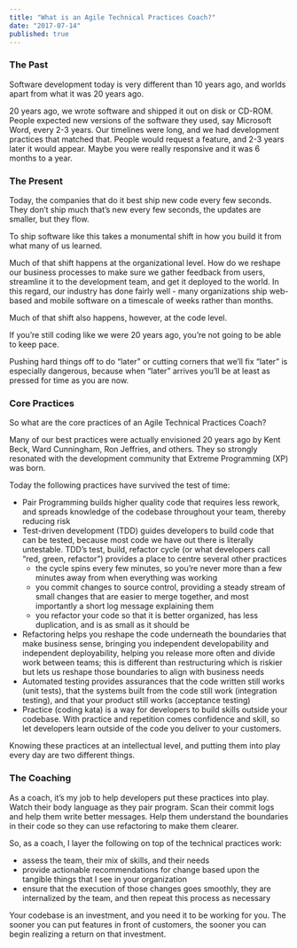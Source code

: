 ```yaml
---
title: "What is an Agile Technical Practices Coach?"
date: "2017-07-14"
published: true
---
```


### The Past

Software development today is very different than 10 years ago, and worlds apart from what it was 20 years ago.

20 years ago, we wrote software and shipped it out on disk or CD-ROM. People expected new versions of the software they used, say Microsoft Word, every 2-3 years. Our timelines were long, and we had development practices that matched that. People would request a feature, and 2-3 years later it would appear. Maybe you were really responsive and it was 6 months to a year.

### The Present

Today, the companies that do it best ship new code every few seconds. They don’t ship much that’s new every few seconds, the updates are smaller, but they flow.

To ship software like this takes a monumental shift in how you build it from what many of us learned.

Much of that shift happens at the organizational level. How do we reshape our business processes to make sure we gather feedback from users, streamline it to the development team, and get it deployed to the world. In this regard, our industry has done fairly well - many organizations ship web-based and mobile software on a timescale of weeks rather than months.

Much of that shift also happens, however, at the code level.

If you’re still coding like we were 20 years ago, you’re not going to be able to keep pace.

Pushing hard things off to do “later” or cutting corners that we’ll fix “later” is especially dangerous, because when “later” arrives you’ll be at least as pressed for time as you are now.

### Core Practices

So what are the core practices of an Agile Technical Practices Coach?

Many of our best practices were actually envisioned 20 years ago by Kent Beck, Ward Cunningham, Ron Jeffries, and others. They so strongly resonated with the development community that Extreme Programming (XP) was born.

Today the following practices have survived the test of time:

- Pair Programming builds higher quality code that requires less rework, and spreads knowledge of the codebase throughout your team, thereby reducing risk
- Test-driven development (TDD) guides developers to build code that can be tested, because most code we have out there is literally untestable. TDD’s test, build, refactor cycle (or what developers call “red, green, refactor”) provides a place to centre several other practices
    - the cycle spins every few minutes, so you’re never more than a few minutes away from when everything was working
    - you commit changes to source control, providing a steady stream of small changes that are easier to merge together, and most importantly a short log message explaining them
    - you refactor your code so that it is better organized, has less duplication, and is as small as it should be
- Refactoring helps you reshape the code underneath the boundaries that make business sense, bringing you independent developability and independent deployability, helping you release more often and divide work between teams; this is different than restructuring which is riskier but lets us reshape those boundaries to align with business needs
- Automated testing provides assurances that the code written still works (unit tests), that the systems built from the code still work (integration testing), and that your product still works (acceptance testing)
- Practice (coding kata) is a way for developers to build skills outside your codebase. With practice and repetition comes confidence and skill, so let developers learn outside of the code you deliver to your customers.

Knowing these practices at an intellectual level, and putting them into play every day are two different things.

### The Coaching

As a coach, it’s my job to help developers put these practices into play. Watch their body language as they pair program. Scan their commit logs and help them write better messages. Help them understand the boundaries in their code so they can use refactoring to make them clearer.

So, as a coach, I layer the following on top of the technical practices work:

- assess the team, their mix of skills, and their needs
- provide actionable recommendations for change based upon the tangible things that I see in your organization
- ensure that the execution of those changes goes smoothly, they are internalized by the team, and then repeat this process as necessary

Your codebase is an investment, and you need it to be working for you. The sooner you can put features in front of customers, the sooner you can begin realizing a return on that investment.
